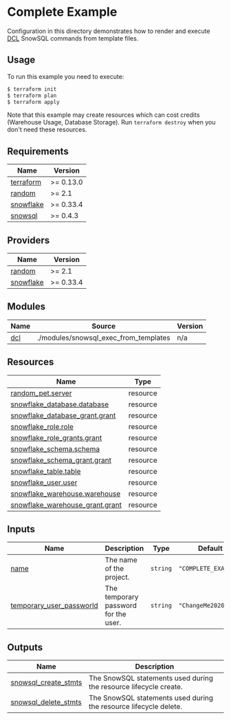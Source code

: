 # Complete Example

Configuration in this directory demonstrates how to render and execute [DCL](https://www.geeksforgeeks.org/sql-ddl-dql-dml-dcl-tcl-commands/) SnowSQL commands from template files.

## Usage

To run this example you need to execute:

```bash
$ terraform init
$ terraform plan
$ terraform apply
```

Note that this example may create resources which can cost credits (Warehouse Usage, Database Storage).
Run `terraform destroy` when you don't need these resources.

<!-- BEGINNING OF PRE-COMMIT-TERRAFORM DOCS HOOK -->
## Requirements

| Name | Version |
|------|---------|
| <a name="requirement_terraform"></a> [terraform](#requirement\_terraform) | >= 0.13.0 |
| <a name="requirement_random"></a> [random](#requirement\_random) | >= 2.1 |
| <a name="requirement_snowflake"></a> [snowflake](#requirement\_snowflake) | >= 0.33.4 |
| <a name="requirement_snowsql"></a> [snowsql](#requirement\_snowsql) | >= 0.4.3 |

## Providers

| Name | Version |
|------|---------|
| <a name="provider_random"></a> [random](#provider\_random) | >= 2.1 |
| <a name="provider_snowflake"></a> [snowflake](#provider\_snowflake) | >= 0.33.4 |

## Modules

| Name | Source | Version |
|------|--------|---------|
| <a name="module_dcl"></a> [dcl](#module\_dcl) | ./modules/snowsql_exec_from_templates | n/a |

## Resources

| Name | Type |
|------|------|
| [random_pet.server](https://registry.terraform.io/providers/hashicorp/random/latest/docs/resources/pet) | resource |
| [snowflake_database.database](https://registry.terraform.io/providers/Snowflake-Labs/snowflake/latest/docs/resources/database) | resource |
| [snowflake_database_grant.grant](https://registry.terraform.io/providers/Snowflake-Labs/snowflake/latest/docs/resources/database_grant) | resource |
| [snowflake_role.role](https://registry.terraform.io/providers/Snowflake-Labs/snowflake/latest/docs/resources/role) | resource |
| [snowflake_role_grants.grant](https://registry.terraform.io/providers/Snowflake-Labs/snowflake/latest/docs/resources/role_grants) | resource |
| [snowflake_schema.schema](https://registry.terraform.io/providers/Snowflake-Labs/snowflake/latest/docs/resources/schema) | resource |
| [snowflake_schema_grant.grant](https://registry.terraform.io/providers/Snowflake-Labs/snowflake/latest/docs/resources/schema_grant) | resource |
| [snowflake_table.table](https://registry.terraform.io/providers/Snowflake-Labs/snowflake/latest/docs/resources/table) | resource |
| [snowflake_user.user](https://registry.terraform.io/providers/Snowflake-Labs/snowflake/latest/docs/resources/user) | resource |
| [snowflake_warehouse.warehouse](https://registry.terraform.io/providers/Snowflake-Labs/snowflake/latest/docs/resources/warehouse) | resource |
| [snowflake_warehouse_grant.grant](https://registry.terraform.io/providers/Snowflake-Labs/snowflake/latest/docs/resources/warehouse_grant) | resource |

## Inputs

| Name | Description | Type | Default | Required |
|------|-------------|------|---------|:--------:|
| <a name="input_name"></a> [name](#input\_name) | The name of the project. | `string` | `"COMPLETE_EXAMPLE"` | no |
| <a name="input_temporary_user_passworld"></a> [temporary\_user\_passworld](#input\_temporary\_user\_passworld) | The temporary password for the user. | `string` | `"ChangeMe2020!"` | no |

## Outputs

| Name | Description |
|------|-------------|
| <a name="output_snowsql_create_stmts"></a> [snowsql\_create\_stmts](#output\_snowsql\_create\_stmts) | The SnowSQL statements used during the resource lifecycle create. |
| <a name="output_snowsql_delete_stmts"></a> [snowsql\_delete\_stmts](#output\_snowsql\_delete\_stmts) | The SnowSQL statements used during the resource lifecycle delete. |
<!-- END OF PRE-COMMIT-TERRAFORM DOCS HOOK -->
